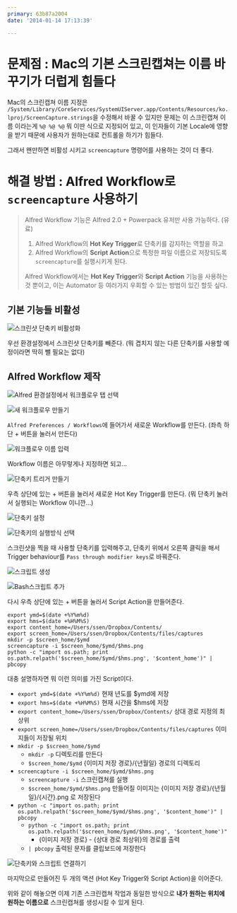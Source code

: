 ```yaml
---
primary: 63b87a2004
date: '2014-01-14 17:13:39'

---
```


# 문제점 : Mac의 기본 스크린캡쳐는 이름 바꾸기가 더럽게 힘들다

Mac의 스크린캡쳐 이름 지정은 `/System/Library/CoreServices/SystemUIServer.app/Contents/Resources/ko.lproj/ScreenCapture.strings`을 수정해서 바꿀 수 있지만 문제는 이 스크린캡쳐 이름 이라는게 `%@ %@ %@` 뭐 이딴 식으로 지정되어 있고, 이 인자들이 기본 Locale에 영향을 받기 때문에 사용자가 원하는대로 컨트롤을 하기가 힘들다.

그래서 왠만하면 비활성 시키고 `screencapture` 명령어를 사용하는 것이 더 좋다.

# 해결 방법 : Alfred Workflow로 `screencapture` 사용하기

> Alfred Workflow 기능은 Alfred 2.0 + Powerpack 유저만 사용 가능하다. (유료) 
>
> 1. Alfred Workflow의 **Hot Key Trigger**로 단축키를 감지하는 역할을 하고
> 1. Alfred Workflow의 **Script Action**으로 특정한 파일 이름으로 저장되도록 `screencapture`를 실행시키게 된다.
> 
> Alfred Workflow에서는 **Hot Key Trigger**와 **Script Action** 기능을 사용하는 것 뿐이고, 이는 Automator 등 여러가지 우회할 수 있는 방법이 있긴 할듯 싶다.

## 기본 기능들 비활성 

![스크린샷 단축키 비활성화][disable-screencapture-hotkey]

우선 환경설정에서 스크린샷 단축키를 빼준다. (뭐 겹치지 않는 다른 단축키를 사용할 예정이라면 딱히 뺄 필요는 없다)

## Alfred Workflow 제작

![Alfred 환경설정에서 워크플로우 탭 선택][alfred-preferences-workflows]

![새 워크플로우 만들기][make-new-blank-workflow]

`Alfred Preferences / Workflows`에 들어가서 새로운 Workflow를 만든다. (좌측 하단 + 버튼을 눌러서 만든다)

![워크플로우 이름 입력][workflow-name]

Workflow 이름은 아무렇게나 지정하면 되고...

![단축키 트리거 만들기][add-hotkey]

우측 상단에 있는 + 버튼을 눌러서 새로운 Hot Key Trigger를 만든다. (뭐 단축키 눌러서 실행되는 Workflow 이니깐...)

![단축키 설정][set-hotkey]

![단축키의 실행방식 선택][change-hotkey-type]

스크린샷을 찍을 때 사용할 단축키를 입력해주고, 단축키 위에서 오른쪽 클릭을 해서 Trigger behaviour를 `Pass through modifier keys`로 바꿔준다.

![스크립트 생성][add-run-script]

![Bash스크립트 추가][set-bash-script]

다시 우측 상단에 있는 + 버튼을 눌러서 Script Action을 만들어준다.

	export ymd=$(date +%Y%m%d)
	export hms=$(date +%H%M%S)
	export content_home=/Users/ssen/Dropbox/Contents/
	export screen_home=/Users/ssen/Dropbox/Contents/files/captures
	mkdir -p $screen_home/$ymd
	screencapture -i $screen_home/$ymd/$hms.png
	python -c "import os.path; print os.path.relpath('$screen_home/$ymd/$hms.png', '$content_home')" | pbcopy

대충 설명하자면 뭐 이런 의미를 가진 Script이다.

- `export ymd=$(date +%Y%m%d)` 현재 년도를 $ymd에 저장
- `export hms=$(date +%H%M%S)` 현재 시간을 $hms에 저장
- `export content_home=/Users/ssen/Dropbox/Contents/` 상대 경로 지정의 최상위
- `export screen_home=/Users/ssen/Dropbox/Contents/files/captures` 이미지들이 저장될 위치
- `mkdir -p $screen_home/$ymd` 
	- `mkdir -p` 디렉토리를 만든다
	- `$screen_home/$ymd` {이미지 저장 경로}/{년월일} 경로의 디렉토리
- `screencapture -i $screen_home/$ymd/$hms.png`
	- `screencapture -i` 스크린캡쳐를 실행
	- `$screen_home/$ymd/$hms.png` 만들어질 이미지는 {이미지 저장 경로}/{년월일}/{시간}.png 로 저장된다
- `python -c "import os.path; print os.path.relpath('$screen_home/$ymd/$hms.png', '$content_home')" | pbcopy`
	- `python -c "import os.path; print os.path.relpath('$screen_home/$ymd/$hms.png', '$content_home')"` 
		- {이미지 저장 경로} - {상대 경로 최상위}의 경로를 출력
	- `| pbcopy` 출력된 문자를 클립보드에 저장한다

![단축키와 스크립트 연결하기][wire-hotkey-and-script]

마지막으로 만들어진 두 개의 액션 (Hot Key Trigger와 Script Action)을 이어준다.

위와 같이 해놓으면 이제 기존 스크린캡쳐 작업과 동일한 방식으로 **내가 원하는 위치에 원하는 이름으로** 스크린캡쳐를 생성시킬 수 있게 된다.


[disable-screencapture-hotkey]: http://files.ssen.name/captures/20130927/081034.png
[alfred-preferences-workflows]: http://files.ssen.name/captures/20130927/080135.png
[make-new-blank-workflow]: http://files.ssen.name/captures/20130927/080157.png
[workflow-name]: http://files.ssen.name/captures/20130927/080213.png
[add-hotkey]: http://files.ssen.name/captures/20130927/080249.png
[set-hotkey]: http://files.ssen.name/captures/20130927/080303.png
[change-hotkey-type]: http://files.ssen.name/captures/20130927/080321.png
[add-run-script]: http://files.ssen.name/captures/20130927/080341.png
[set-bash-script]: http://files.ssen.name/captures/20130927/080425.png
[wire-hotkey-and-script]: http://files.ssen.name/captures/20130927/080509.png